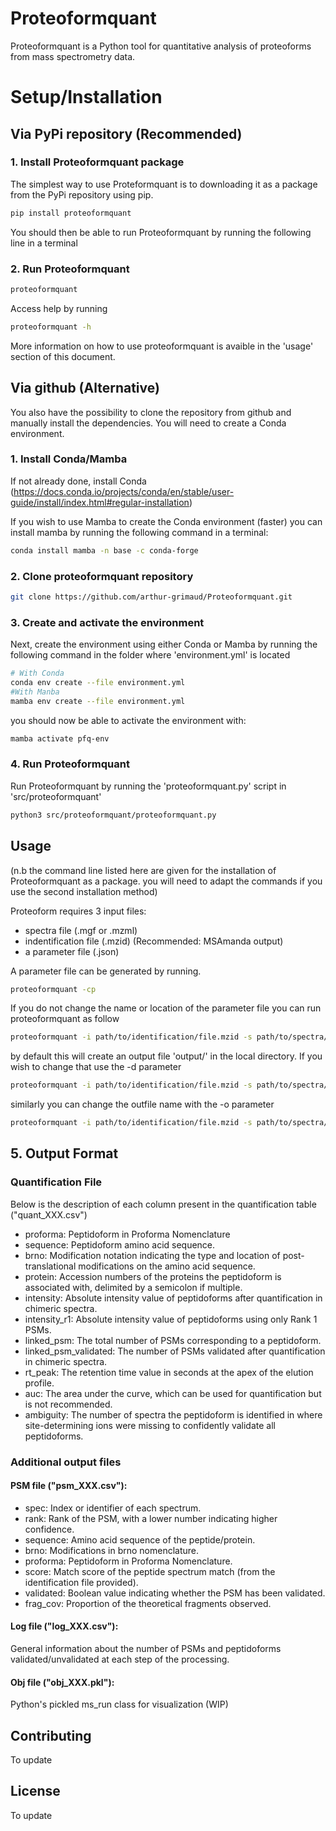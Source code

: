 # Proteoformquant

Proteoformquant is a Python tool for quantitative analysis of proteoforms from mass spectrometry data.

# Setup/Installation

## Via PyPi repository (Recommended)

### 1. Install Proteoformquant package

The  simplest way to use Proteformquant is to downloading it as a package from the PyPi repository using pip.

```bash
pip install proteoformquant
```
You should then be able to run Proteoformquant by running the following line in a terminal

### 2. Run Proteoformquant

```bash
proteoformquant
```
Access help by running

```bash
proteoformquant -h
```

More information on how to use proteoformquant is avaible in the 'usage' section of this document.

## Via github (Alternative)

You also have the possibility to clone the repository from github and manually install the dependencies. You will need to create a Conda environment.

### 1. Install Conda/Mamba

If not already done, install Conda (https://docs.conda.io/projects/conda/en/stable/user-guide/install/index.html#regular-installation)

If you wish to use Mamba to create the Conda environment (faster) you can install mamba by running the following command in a terminal:

```bash
conda install mamba -n base -c conda-forge
```
### 2. Clone proteoformquant repository

```bash
git clone https://github.com/arthur-grimaud/Proteoformquant.git
```
### 3. Create and activate the environment

Next, create the environment using either Conda or Mamba by running the following command in the folder where 'environment.yml' is located

```bash
# With Conda
conda env create --file environment.yml
#With Manba
mamba env create --file environment.yml
```
you should now be able to activate the environment with:

```bash
mamba activate pfq-env
```
### 4. Run Proteoformquant

Run Proteoformquant by running the 'proteoformquant.py' script in 'src/proteoformquant'

```bash
python3 src/proteoformquant/proteoformquant.py
```

## Usage

(n.b the command line listed here are given for the installation of Proteoformquant as a package. you will need to adapt the commands if you use the second installation method)

Proteoform requires 3 input files:

- spectra file (.mgf or .mzml)
- indentification file (.mzid) (Recommended: MSAmanda output)
- a parameter file (.json)

A parameter file can be generated by running.

```bash
proteoformquant -cp
```

If you do not change the name or location of the parameter file you can run proteoformquant as follow

```bash
proteoformquant -i path/to/identification/file.mzid -s path/to/spectra/file.mgf
```
by default this will create an output file 'output/' in the local directory. If you wish to change that use the -d parameter

```bash
proteoformquant -i path/to/identification/file.mzid -s path/to/spectra/file.mgf -d path/to/my_output_folder
```

similarly you can change the outfile name with the -o parameter

```bash
proteoformquant -i path/to/identification/file.mzid -s path/to/spectra/file.mgf -d path/to/my_output_folder -o output_file_1
```

## 5. Output Format

### Quantification File 

Below is the description of each column present in the quantification table ("quant_XXX.csv")

* proforma: Peptidoform in Proforma Nomenclature
* sequence: Peptidoform amino acid sequence.
* brno: Modification notation indicating the type and location of post-translational modifications on the amino acid sequence.
* protein: Accession numbers of the proteins the peptidoform is associated with, delimited by a semicolon if multiple.
* intensity: Absolute intensity value of peptidoforms after quantification in chimeric spectra.
* intensity_r1: Absolute intensity value of peptidoforms using only Rank 1 PSMs.
* linked_psm: The total number of PSMs corresponding to a peptidoform.
* linked_psm_validated: The number of PSMs validated after quantification in chimeric spectra.
* rt_peak: The retention time value in seconds at the apex of the elution profile.
* auc: The area under the curve, which can be used for quantification but is not recommended.
* ambiguity: The number of spectra the peptidoform is identified in where site-determining ions were missing to confidently validate all peptidoforms.


### Additional output files 

#### PSM file ("psm_XXX.csv"):

* spec: Index or identifier of each spectrum.
* rank: Rank of the PSM, with a lower number indicating higher confidence.
* sequence: Amino acid sequence of the peptide/protein.
* brno: Modifications in brno nomenclature.
* proforma: Peptidoform in Proforma Nomenclature.
* score: Match score of the peptide spectrum match (from the identification file provided).
* validated: Boolean value indicating whether the PSM has been validated.
* frag_cov: Proportion of the theoretical fragments observed.

#### Log file ("log_XXX.csv"):

General information about the number of PSMs and peptidoforms validated/unvalidated at each step of the processing. 

#### Obj file ("obj_XXX.pkl"):

Python's pickled ms_run class for visualization (WIP) 


## Contributing

To update

## License

To update
